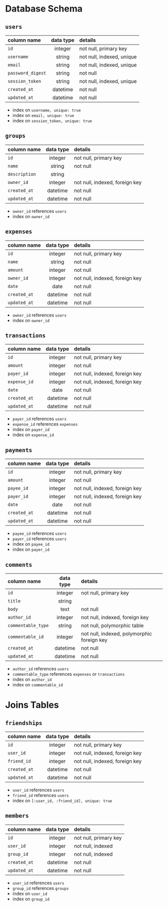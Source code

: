 # Database Schema

## `users`
| column name       | data type | details                   |
|:------------------|:---------:|:--------------------------|
| `id`              | integer   | not null, primary key     |
| `username`        | string    | not null, indexed, unique |
| `email`           | string    | not null, indexed, unique |         
| `password_digest` | string    | not null                  |
| `session_token`   | string    | not null, indexed, unique |
| `created_at`      | datetime  | not null                  |
| `updated_at`      | datetime  | not null                  |

+ index on `username, unique: true`
+ index on `email, unique: true`
+ index on `session_token, unique: true`

## `groups`
| column name       | data type | details                        |
|:------------------|:---------:|:-------------------------------|
| `id`              | integer   | not null, primary key          |
| `name`            | string    | not null                       |
| `description`     | string    |                                |
| `owner_id`        | integer   | not null, indexed, foreign key |
| `created_at`      | datetime  | not null                       |
| `updated_at`      | datetime  | not null                       |

+ `owner_id` references `users`
+ index on `owner_id`

## `expenses`
| column name          | data type | details                        |
|:---------------------|:---------:|:-------------------------------|
| `id`                 | integer   | not null, primary key          |
| `name`               | string    | not null                       |
| `amount`             | integer   | not null                       |
| `owner_id`           | integer   | not null, indexed, foreign key |
| `date`               | date      | not null                       |
| `created_at`         | datetime  | not null                       |
| `updated_at`         | datetime  | not null                       |

+ `owner_id` references `users`
+ index on `owner_id`

## `transactions`
| column name          | data type | details                        |
|:---------------------|:---------:|:-------------------------------|
| `id`                 | integer   | not null, primary key          |
| `amount`             | integer   | not null                       |
| `payer_id`           | integer   | not null, indexed, foreign key |
| `expense_id`         | integer   | not null, indexed, foreign key |
| `date`               | date      | not null                       |
| `created_at`         | datetime  | not null                       |
| `updated_at`         | datetime  | not null                       |

+ `payer_id` references `users`
+ `expense_id` references `expenses`
+ index on `payer_id`
+ index on `expense_id`

## `payments`
| column name          | data type | details                        |
|:---------------------|:---------:|:-------------------------------|
| `id`                 | integer   | not null, primary key          |
| `amount`             | integer   | not null                       |
| `payee_id`           | integer   | not null, indexed, foreign key |
| `payer_id`           | integer   | not null, indexed, foreign key |
| `date`               | date      | not null                       |
| `created_at`         | datetime  | not null                       |
| `updated_at`         | datetime  | not null                       |

+ `payee_id` references `users`
+ `payer_id` references `users`
+ index on `payee_id`
+ index on `payer_id`

## `comments`
| column name       | data type | details                                    |
|:------------------|:---------:|:-------------------------------------------|
| `id`              | integer   | not null, primary key                      |
| `title`           | string    |                                            |
| `body`            | text      | not null                                   |
| `author_id`       | integer   | not null, indexed, foreign key             |      
| `commentable_type`| string    | not null, polymorphic table                |
| `commentable_id`  | integer   | not null, indexed, polymorphic foreign key |
| `created_at`      | datetime  | not null                                   |
| `updated_at`      | datetime  | not null                                   |

+ `author_id` references `users`
+ `commentable_type` references `expenses` or `transactions`
+ index on `author_id`
+ index on `commentable_id`

# Joins Tables

## `friendships`
| column name       | data type | details                        |
|:------------------|:---------:|:-------------------------------|
| `id`              | integer   | not null, primary key          |
| `user_id`         | integer   | not null, indexed, foreign key |
| `friend_id`       | integer   | not null, indexed, foreign key |             
| `created_at`      | datetime  | not null                       |
| `updated_at`      | datetime  | not null                       |

+ `user_id` references `users`  
+ `friend_id` references `users`
+ index on `[:user_id, :friend_id], unique: true`

## `members`
| column name       | data type | details                   |
|:------------------|:---------:|:--------------------------|
| `id`              | integer   | not null, primary key     |
| `user_id`         | integer   | not null, indexed         |
| `group_id`        | integer   | not null, indexed         |
| `created_at`      | datetime  | not null                  |
| `updated_at`      | datetime  | not null                  |

+ `user_id` references `users`
+ `group_id` references `groups`
+ index on `user_id`
+ index on `group_id`